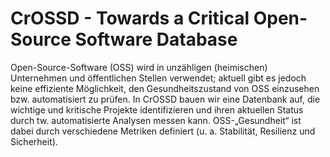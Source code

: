 # CrOSSD - Towards a Critical Open-Source Software Database

Open-Source-Software (OSS) wird in unzähligen (heimischen) Unternehmen und öffentlichen Stellen verwendet; aktuell gibt es jedoch keine effiziente Möglichkeit, den Gesundheitszustand von OSS einzusehen bzw. automatisiert zu prüfen. In CrOSSD bauen wir eine Datenbank auf, die wichtige und kritische Projekte identifizieren und ihren aktuellen Status durch tw. automatisierte Analysen messen kann. OSS-„Gesundheit“ ist dabei durch verschiedene Metriken definiert (u. a. Stabilität, Resilienz und Sicherheit).
